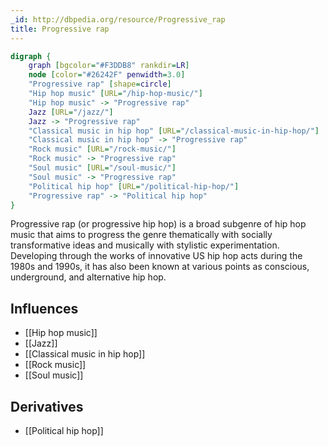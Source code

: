 ```yaml
---
_id: http://dbpedia.org/resource/Progressive_rap
title: Progressive rap
---
```


```dot
digraph {
	graph [bgcolor="#F3DDB8" rankdir=LR]
	node [color="#26242F" penwidth=3.0]
	"Progressive rap" [shape=circle]
	"Hip hop music" [URL="/hip-hop-music/"]
	"Hip hop music" -> "Progressive rap"
	Jazz [URL="/jazz/"]
	Jazz -> "Progressive rap"
	"Classical music in hip hop" [URL="/classical-music-in-hip-hop/"]
	"Classical music in hip hop" -> "Progressive rap"
	"Rock music" [URL="/rock-music/"]
	"Rock music" -> "Progressive rap"
	"Soul music" [URL="/soul-music/"]
	"Soul music" -> "Progressive rap"
	"Political hip hop" [URL="/political-hip-hop/"]
	"Progressive rap" -> "Political hip hop"
}
```

Progressive rap (or progressive hip hop) is a broad subgenre of hip hop music that aims to progress the genre thematically with socially transformative ideas and musically with stylistic experimentation. Developing through the works of innovative US hip hop acts during the 1980s and 1990s, it has also been known at various points as conscious, underground, and alternative hip hop.

## Influences
- [[Hip hop music]]
- [[Jazz]]
- [[Classical music in hip hop]]
- [[Rock music]]
- [[Soul music]]

## Derivatives
- [[Political hip hop]]
